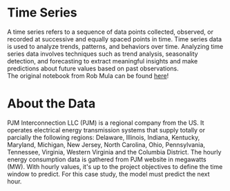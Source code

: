 # Time Series
A time series refers to a sequence of data points collected, observed, or recorded at successive and equally spaced points in time. 
Time series data is used to analyze trends, patterns, and behaviors over time. 
Analyzing time series data involves techniques such as trend analysis, seasonality detection, and forecasting to extract meaningful insights and make predictions about future values based on past observations.
<br>
The original notebook from Rob Mula can be found [here](https://www.kaggle.com/code/robikscube/time-series-forecasting-with-machine-learning-yt)!

# About the Data
PJM Interconnection LLC (PJM) is a regional company from the US. It operates electrical energy transmission systems that supply totally or parcially the following regions: Delaware, Illinois, Indiana, Kentucky, Maryland, Michigan, New Jersey, North Carolina, Ohio, Pennsylvania, Tennessee, Virginia, Western Virginia and the Columbia District.
The hourly energy consumption data is gathered from PJM website in megawatts (MW). 
With hourly values, it's up to the project objectives to define the time window to predict. For this case study, the model must predict the next hour.